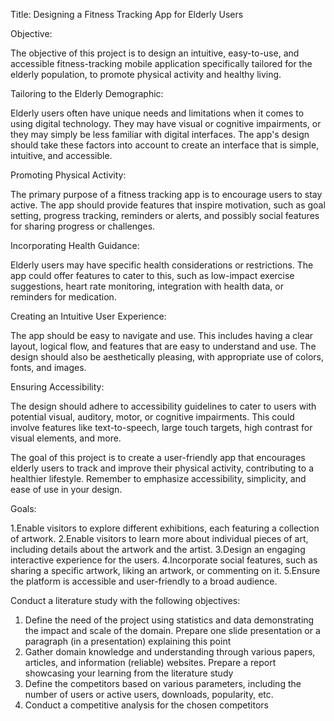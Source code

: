 Title: Designing a Fitness Tracking App for Elderly Users

Objective:

The objective of this project is to design an intuitive, easy-to-use, and accessible
fitness-tracking mobile application specifically tailored for the elderly population,
to promote physical activity and healthy living.

Tailoring to the Elderly Demographic:

Elderly users often have unique needs and limitations when it comes to using
digital technology. They may have visual or cognitive impairments, or they may
simply be less familiar with digital interfaces. The app's design should take these
factors into account to create an interface that is simple, intuitive, and accessible.

Promoting Physical Activity:

The primary purpose of a fitness tracking app is to encourage users to stay
active. The app should provide features that inspire motivation, such as goal
setting, progress tracking, reminders or alerts, and possibly social features for
sharing progress or challenges.

Incorporating Health Guidance:

Elderly users may have specific health considerations or restrictions. The app
could offer features to cater to this, such as low-impact exercise suggestions,
heart rate monitoring, integration with health data, or reminders for medication.

Creating an Intuitive User Experience:

The app should be easy to navigate and use. This includes having a clear layout,
logical flow, and features that are easy to understand and use. The design should
also be aesthetically pleasing, with appropriate use of colors, fonts, and images.

Ensuring Accessibility:

The design should adhere to accessibility guidelines to cater to users with
potential visual, auditory, motor, or cognitive impairments. This could involve
features like text-to-speech, large touch targets, high contrast for visual
elements, and more.

The goal of this project is to create a user-friendly app that encourages elderly
users to track and improve their physical activity, contributing to a healthier
lifestyle. Remember to emphasize accessibility, simplicity, and ease of use in
your design.

Goals:

1.Enable visitors to explore different exhibitions, each featuring a collection
  of artwork.
2.Enable visitors to learn more about individual pieces of art, including
  details about the artwork and the artist.
3.Design an engaging interactive experience for the users.
4.Incorporate social features, such as sharing a specific artwork, liking an
  artwork, or commenting on it.
5.Ensure the platform is accessible and user-friendly to a broad audience.


Conduct a literature study with the following objectives:

1. Define the need of the project using statistics and data demonstrating the impact and scale of the domain. Prepare one
   slide presentation or a paragraph (in a presentation) explaining this point
2. Gather domain knowledge and understanding through various papers, articles, and information (reliable) websites. Prepare a report
   showcasing your learning from the literature study
3. Define the competitors based on various parameters, including the number of users or active users, downloads, popularity, etc.
4. Conduct a competitive analysis for the chosen competitors
   
